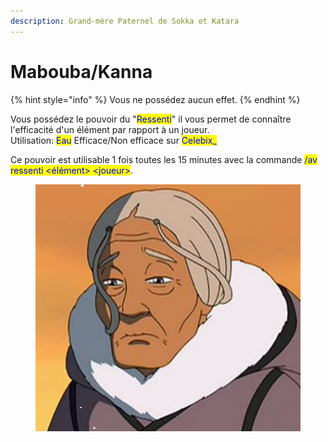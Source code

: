```yaml
---
description: Grand-mère Paternel de Sokka et Katara
---
```


# Mabouba/Kanna

{% hint style="info" %}
Vous ne possédez aucun effet.
{% endhint %}

Vous possédez le pouvoir du "<mark style="color:blue;">Ressenti</mark>" il vous permet de connaître l'efficacité d'un élément par rapport à un joueur.\
Utilisation: <mark style="color:blue;">Eau</mark> Efficace/Non efficace sur <mark style="color:blue;">Celebix\_</mark>

Ce pouvoir est utilisable 1 fois toutes les 15 minutes avec la commande <mark style="color:blue;">/av ressenti <élément> \<joueur></mark>.

<figure><img src="../../.gitbook/assets/R.png" alt=""><figcaption></figcaption></figure>
